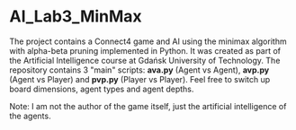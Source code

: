 # AI_Lab3_MinMax
The project contains a Connect4 game and AI using the minimax algorithm with alpha-beta pruning implemented in Python. It was created as part of the Artificial Intelligence course at Gdańsk University of Technology. The repository contains 3 "main" scripts: **ava.py** (Agent vs Agent), **avp.py** (Agent vs Player) and **pvp.py** (Player vs Player). Feel free to switch up board dimensions, agent types and agent depths.

Note: I am not the author of the game itself, just the artificial intelligence of the agents.
